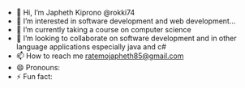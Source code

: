 - 👋 Hi, I’m Japheth Kiprono @rokki74
- 👀 I’m interested in software development and web development...
- 🌱 I’m currently taking a course on computer science
- 💞️ I’m looking to collaborate on software development and in other language applications especially java and c#
- 📫 How to reach me  ratemojapheth85@gmail.com 
- 😄 Pronouns: 
- ⚡ Fun fact: 

<!---
rokki74/rokki74 is a ✨ special ✨ repository because its `README.md` (this file) appears on your GitHub profile.
You can click the Preview link to take a look at your changes.
--->
